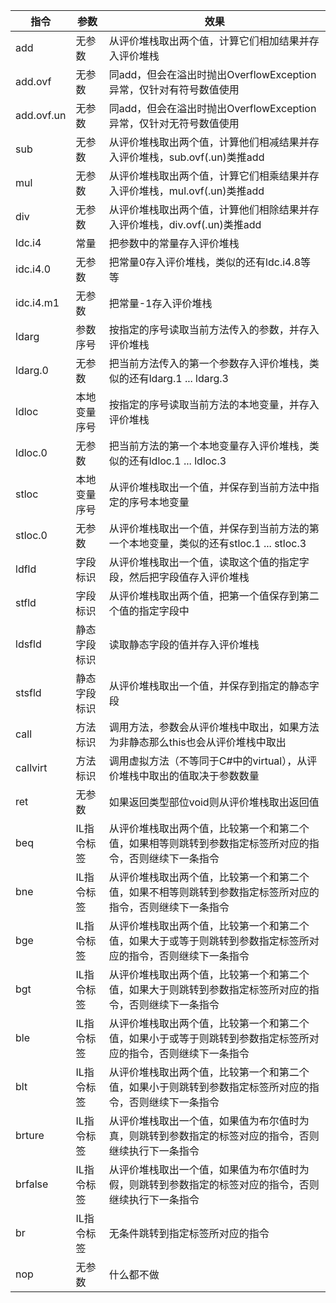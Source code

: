 
| 指令 |参数  |效果|
|--|--|--|
|add  |无参数  |从评价堆栈取出两个值，计算它们相加结果并存入评价堆栈|
|add.ovf  |无参数  |同add，但会在溢出时抛出OverflowException异常，仅针对有符号数值使用|
|add.ovf.un|无参数|同add，但会在溢出时抛出OverflowException异常，仅针对无符号数值使用
|sub|无参数|从评价堆栈取出两个值，计算他们相减结果并存入评价堆栈，sub.ovf(.un)类推add
|mul|无参数|从评价堆栈取出两个值，计算它们相乘结果并存入评价堆栈，mul.ovf(.un)类推add
|div|无参数|从评价堆栈取出两个值，计算他们相除结果并存入评价堆栈，div.ovf(.un)类推add
|ldc.i4|常量|把参数中的常量存入评价堆栈|
|idc.i4.0|无参数|把常量0存入评价堆栈，类似的还有ldc.i4.8等等|
|idc.i4.m1|无参数|把常量-1存入评价堆栈|
|ldarg|参数序号|按指定的序号读取当前方法传入的参数，并存入评价堆栈|
|ldarg.0|无参数|把当前方法传入的第一个参数存入评价堆栈，类似的还有ldarg.1 ... ldarg.3|
|ldloc|本地变量序号|按指定的序号读取当前方法的本地变量，并存入评价堆栈|
|ldloc.0|无参数|把当前方法的第一个本地变量存入评价堆栈，类似的还有ldloc.1 ... ldloc.3|
|stloc|本地变量序号|从评价堆栈取出一个值，并保存到当前方法中指定的序号本地变量|
|stloc.0|无参数|从评价堆栈取出一个值，并保存到当前方法的第一个本地变量，类似的还有stloc.1 ... stloc.3|
|ldfld|字段标识|从评价堆栈取出一个值，读取这个值的指定字段，然后把字段值存入评价堆栈|
|stfld|字段标识|从评价堆栈取出两个值，把第一个值保存到第二个值的指定字段中|
|ldsfld|静态字段标识|读取静态字段的值并存入评价堆栈|
|stsfld|静态字段标识|从评价堆栈取出一个值，并保存到指定的静态字段|
|call|方法标识|调用方法，参数会从评价堆栈中取出，如果方法为非静态那么this也会从评价堆栈中取出|
|callvirt|方法标识|调用虚拟方法（不等同于C#中的virtual），从评价堆栈中取出的值取决于参数数量|
|ret|无参数|如果返回类型部位void则从评价堆栈取出返回值|
|beq|IL指令标签|从评价堆栈取出两个值，比较第一个和第二个值，如果相等则跳转到参数指定标签所对应的指令，否则继续下一条指令|
|bne|IL指令标签|从评价堆栈取出两个值，比较第一个和第二个值，如果不相等则跳转到参数指定标签所对应的指令，否则继续下一条指令|
|bge|IL指令标签|从评价堆栈取出两个值，比较第一个和第二个值，如果大于或等于则跳转到参数指定标签所对应的指令，否则继续下一条指令|
|bgt|IL指令标签|从评价堆栈取出两个值，比较第一个和第二个值，如果大于则跳转到参数指定标签所对应的指令，否则继续下一条指令|
|ble|IL指令标签|从评价堆栈取出两个值，比较第一个和第二个值，如果小于或等于则跳转到参数指定标签所对应的指令，否则继续下一条指令|
|blt|IL指令标签|从评价堆栈取出两个值，比较第一个和第二个值，如果小于则跳转到参数指定标签所对应的指令，否则继续下一条指令|
|brture|IL指令标签|从评价堆栈取出一个值，如果值为布尔值时为真，则跳转到参数指定的标签对应的指令，否则继续执行下一条指令|
|brfalse|IL指令标签|从评价堆栈取出一个值，如果值为布尔值时为假，则跳转到参数指定的标签对应的指令，否则继续执行下一条指令|
|br|IL指令标签|无条件跳转到指定标签所对应的指令|
|nop|无参数|什么都不做|

